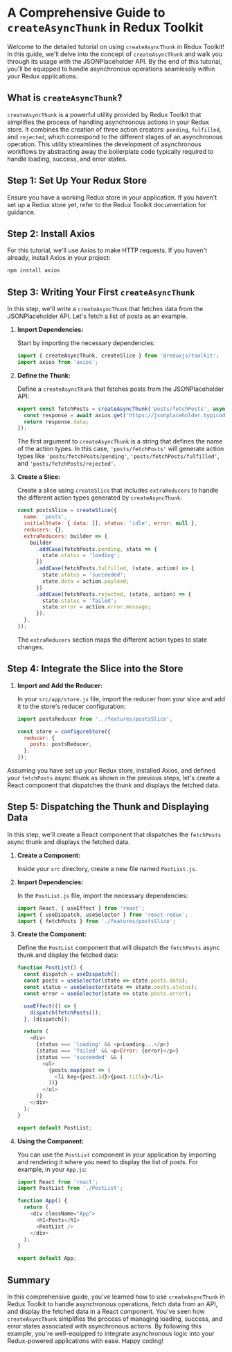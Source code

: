 # A Comprehensive Guide to `createAsyncThunk` in Redux Toolkit

Welcome to the detailed tutorial on using `createAsyncThunk` in Redux Toolkit! In this guide, we'll delve into the concept of `createAsyncThunk` and walk you through its usage with the JSONPlaceholder API. By the end of this tutorial, you'll be equipped to handle asynchronous operations seamlessly within your Redux applications.

## What is `createAsyncThunk`?

`createAsyncThunk` is a powerful utility provided by Redux Toolkit that simplifies the process of handling asynchronous actions in your Redux store. It combines the creation of three action creators: `pending`, `fulfilled`, and `rejected`, which correspond to the different stages of an asynchronous operation. This utility streamlines the development of asynchronous workflows by abstracting away the boilerplate code typically required to handle loading, success, and error states.

## Step 1: Set Up Your Redux Store

Ensure you have a working Redux store in your application. If you haven't set up a Redux store yet, refer to the Redux Toolkit documentation for guidance.

## Step 2: Install Axios

For this tutorial, we'll use Axios to make HTTP requests. If you haven't already, install Axios in your project:

```bash
npm install axios
```

## Step 3: Writing Your First `createAsyncThunk`

In this step, we'll write a `createAsyncThunk` that fetches data from the JSONPlaceholder API. Let's fetch a list of posts as an example.

1. **Import Dependencies:**

   Start by importing the necessary dependencies:

   ```javascript
   import { createAsyncThunk, createSlice } from '@reduxjs/toolkit';
   import axios from 'axios';
   ```

2. **Define the Thunk:**

   Define a `createAsyncThunk` that fetches posts from the JSONPlaceholder API:

   ```javascript
   export const fetchPosts = createAsyncThunk('posts/fetchPosts', async () => {
     const response = await axios.get('https://jsonplaceholder.typicode.com/posts');
     return response.data;
   });
   ```

   The first argument to `createAsyncThunk` is a string that defines the name of the action types. In this case, `'posts/fetchPosts'` will generate action types like `'posts/fetchPosts/pending'`, `'posts/fetchPosts/fulfilled'`, and `'posts/fetchPosts/rejected'`.

3. **Create a Slice:**

   Create a slice using `createSlice` that includes `extraReducers` to handle the different action types generated by `createAsyncThunk`:

   ```javascript
   const postsSlice = createSlice({
     name: 'posts',
     initialState: { data: [], status: 'idle', error: null },
     reducers: {},
     extraReducers: builder => {
       builder
         .addCase(fetchPosts.pending, state => {
           state.status = 'loading';
         })
         .addCase(fetchPosts.fulfilled, (state, action) => {
           state.status = 'succeeded';
           state.data = action.payload;
         })
         .addCase(fetchPosts.rejected, (state, action) => {
           state.status = 'failed';
           state.error = action.error.message;
         });
     },
   });
   ```

   The `extraReducers` section maps the different action types to state changes.

## Step 4: Integrate the Slice into the Store

1. **Import and Add the Reducer:**

   In your `src/app/store.js` file, import the reducer from your slice and add it to the store's reducer configuration:

   ```javascript
   import postsReducer from '../features/postsSlice';

   const store = configureStore({
     reducer: {
       posts: postsReducer,
     },
   });
   ```

Assuming you have set up your Redux store, installed Axios, and defined your `fetchPosts` async thunk as shown in the previous steps, let's create a React component that dispatches the thunk and displays the fetched data.

## Step 5: Dispatching the Thunk and Displaying Data

In this step, we'll create a React component that dispatches the `fetchPosts` async thunk and displays the fetched data.

1. **Create a Component:**

   Inside your `src` directory, create a new file named `PostList.js`.

2. **Import Dependencies:**

   In the `PostList.js` file, import the necessary dependencies:

   ```javascript
   import React, { useEffect } from 'react';
   import { useDispatch, useSelector } from 'react-redux';
   import { fetchPosts } from './features/postsSlice';
   ```

3. **Create the Component:**

   Define the `PostList` component that will dispatch the `fetchPosts` async thunk and display the fetched data:

   ```javascript
   function PostList() {
     const dispatch = useDispatch();
     const posts = useSelector(state => state.posts.data);
     const status = useSelector(state => state.posts.status);
     const error = useSelector(state => state.posts.error);

     useEffect(() => {
       dispatch(fetchPosts());
     }, [dispatch]);

     return (
       <div>
         {status === 'loading' && <p>Loading...</p>}
         {status === 'failed' && <p>Error: {error}</p>}
         {status === 'succeeded' && (
           <ul>
             {posts.map(post => (
               <li key={post.id}>{post.title}</li>
             ))}
           </ul>
         )}
       </div>
     );
   }

   export default PostList;
   ```

4. **Using the Component:**

   You can use the `PostList` component in your application by importing and rendering it where you need to display the list of posts. For example, in your `App.js`:

   ```javascript
   import React from 'react';
   import PostList from './PostList';

   function App() {
     return (
       <div className="App">
         <h1>Posts</h1>
         <PostList />
       </div>
     );
   }

   export default App;
   ```

## Summary

In this comprehensive guide, you've learned how to use `createAsyncThunk` in Redux Toolkit to handle asynchronous operations, fetch data from an API, and display the fetched data in a React component. You've seen how `createAsyncThunk` simplifies the process of managing loading, success, and error states associated with asynchronous actions. By following this example, you're well-equipped to integrate asynchronous logic into your Redux-powered applications with ease. Happy coding!
